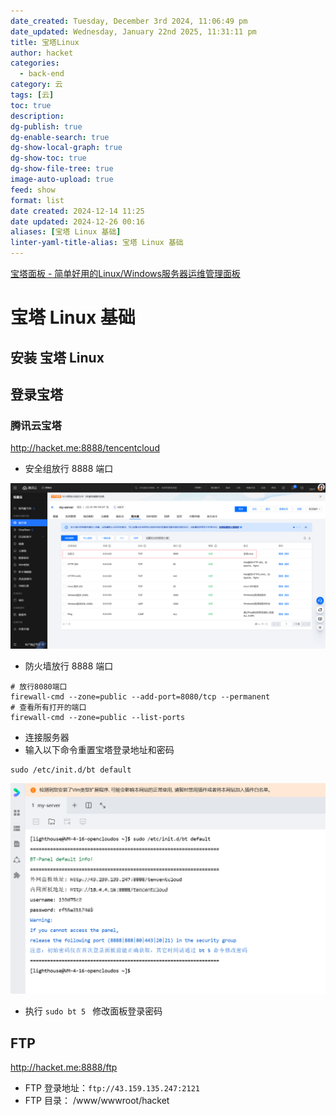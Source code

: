 ```yaml
---
date_created: Tuesday, December 3rd 2024, 11:06:49 pm
date_updated: Wednesday, January 22nd 2025, 11:31:11 pm
title: 宝塔Linux
author: hacket
categories:
  - back-end
category: 云
tags: [云]
toc: true
description: 
dg-publish: true
dg-enable-search: true
dg-show-local-graph: true
dg-show-toc: true
dg-show-file-tree: true
image-auto-upload: true
feed: show
format: list
date created: 2024-12-14 11:25
date updated: 2024-12-26 00:16
aliases: [宝塔 Linux 基础]
linter-yaml-title-alias: 宝塔 Linux 基础
---
```


[宝塔面板 - 简单好用的Linux/Windows服务器运维管理面板](https://www.bt.cn/new/index.html)

# 宝塔 Linux 基础

## 安装 宝塔 Linux

## 登录宝塔

### 腾讯云宝塔

<http://hacket.me:8888/tencentcloud>

- 安全组放行 8888 端口

![](https://raw.githubusercontent.com/hacket/ObsidianOSS/master/obsidian/202412032341883.png)

- 防火墙放行 8888 端口

```shell
# 放行8080端口
firewall-cmd --zone=public --add-port=8080/tcp --permanent
# 查看所有打开的端口
firewall-cmd --zone=public --list-ports
```

- 连接服务器
- 输入以下命令重置宝塔登录地址和密码

```shell
sudo /etc/init.d/bt default
```

![](https://raw.githubusercontent.com/hacket/ObsidianOSS/master/obsidian/202412032331491.png)

- 执行 ` sudo bt 5  ` 修改面板登录密码

## FTP

<http://hacket.me:8888/ftp>

- FTP 登录地址：`ftp://43.159.135.247:2121`
- FTP 目录： /www/wwwroot/hacket
